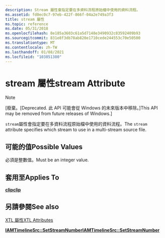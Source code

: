 ```yaml
---
description: Stream 屬性會指定要在多資料流程原始檔中使用的資料流程。
ms.assetid: fd0ec0c7-97eb-422f-866f-04a2e749a3f3
title: stream 屬性
ms.topic: reference
ms.date: 05/31/2018
ms.openlocfilehash: 8e185a3603c61a5d7148e3490932c83592409b93
ms.sourcegitcommit: 831e8f3db78ab820e1710cede244553c70e50500
ms.translationtype: MT
ms.contentlocale: zh-TW
ms.lasthandoff: 01/08/2021
ms.locfileid: "103851380"
---
```

# <a name="stream-attribute"></a><span data-ttu-id="87b88-103">stream 屬性</span><span class="sxs-lookup"><span data-stu-id="87b88-103">stream Attribute</span></span>

> [!Note]  
> <span data-ttu-id="87b88-104">\[廢棄。</span><span class="sxs-lookup"><span data-stu-id="87b88-104">\[Deprecated.</span></span> <span data-ttu-id="87b88-105">此 API 可能會從 Windows 的未來版本中移除。\]</span><span class="sxs-lookup"><span data-stu-id="87b88-105">This API may be removed from future releases of Windows.\]</span></span>

 

<span data-ttu-id="87b88-106">`stream`屬性會指定要在多資料流程原始檔中使用的資料流程。</span><span class="sxs-lookup"><span data-stu-id="87b88-106">The `stream` attribute specifies which stream to use in a multi-stream source file.</span></span>

## <a name="possible-values"></a><span data-ttu-id="87b88-107">可能的值</span><span class="sxs-lookup"><span data-stu-id="87b88-107">Possible Values</span></span>

<span data-ttu-id="87b88-108">必須是整數值。</span><span class="sxs-lookup"><span data-stu-id="87b88-108">Must be an integer value.</span></span>

## <a name="applies-to"></a><span data-ttu-id="87b88-109">套用至</span><span class="sxs-lookup"><span data-stu-id="87b88-109">Applies To</span></span>

[<span data-ttu-id="87b88-110">**clip**</span><span class="sxs-lookup"><span data-stu-id="87b88-110">**clip**</span></span>](clip-element.md)

## <a name="see-also"></a><span data-ttu-id="87b88-111">另請參閱</span><span class="sxs-lookup"><span data-stu-id="87b88-111">See also</span></span>

<dl> <dt>

[<span data-ttu-id="87b88-112">XTL 屬性</span><span class="sxs-lookup"><span data-stu-id="87b88-112">XTL Attributes</span></span>](xtl-attributes.md)
</dt> <dt>

[<span data-ttu-id="87b88-113">**IAMTimelineSrc::SetStreamNumber**</span><span class="sxs-lookup"><span data-stu-id="87b88-113">**IAMTimelineSrc::SetStreamNumber**</span></span>](iamtimelinesrc-setstreamnumber.md)
</dt> </dl>

 

 



